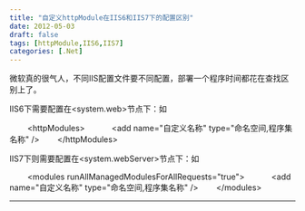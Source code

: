 ```yaml
---
title: "自定义httpModule在IIS6和IIS7下的配置区别"
date: 2012-05-03
draft: false
tags: [httpModule,IIS6,IIS7]
categories: [.Net]
---
```


微软真的很气人，不同IIS配置文件要不同配置，部署一个程序时间都花在查找区别上了。

IIS6下需要配置在&lt;system.web&gt;节点下：如

        &lt;httpModules&gt;            &lt;add name=&#34;自定义名称&#34; type=&#34;命名空间,程序集名称&#34; /&gt;        &lt;/httpModules&gt;

IIS7下则需要配置在&lt;system.webServer&gt;节点下：如

        &lt;modules runAllManagedModulesForAllRequests=&#34;true&#34;&gt;            &lt;add name=&#34;自定义名称&#34; type=&#34;命名空间,程序集名称&#34; /&gt;        &lt;/modules&gt;


 
- - -
 